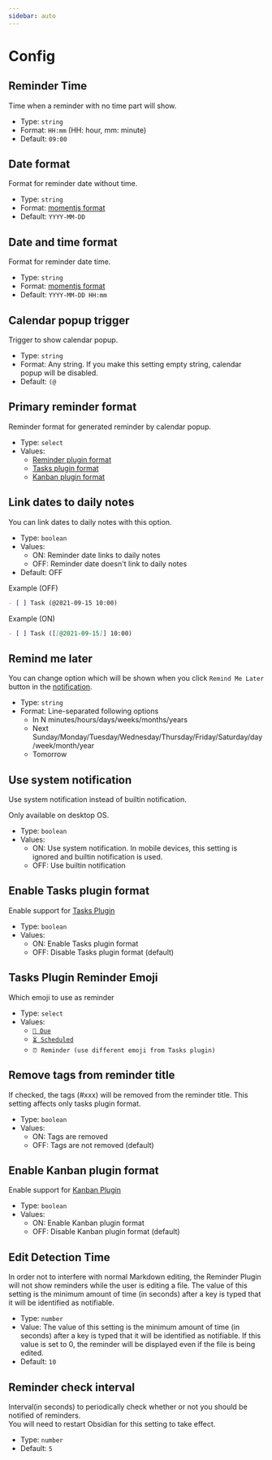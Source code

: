 ```yaml
---
sidebar: auto
---
```


# Config

## Reminder Time

Time when a reminder with no time part will show.

- Type: `string`
- Format: `HH:mm` (HH: hour, mm: minute)
- Default: `09:00`

## Date format

Format for reminder date without time.

- Type: `string`
- Format: [momentjs format](https://momentjs.com/docs/#/displaying/format/)
- Default: `YYYY-MM-DD`

## Date and time format

Format for reminder date time.

- Type: `string`
- Format: [momentjs format](https://momentjs.com/docs/#/displaying/format/)
- Default: `YYYY-MM-DD HH:mm`

## Calendar popup trigger

Trigger to show calendar popup.

- Type: `string`
- Format: Any string.  If you make this setting empty string, calendar popup will be disabled.
- Default: `(@`

## Primary reminder format

Reminder format for generated reminder by calendar popup.

- Type: `select`
- Values:
    - [Reminder plugin format](/guide/set-reminders.html#reminder-format)
    - [Tasks plugin format](/guide/interop-tasks.html)
    - [Kanban plugin format](/guide/interop-kanban.html)

## Link dates to daily notes

You can link dates to daily notes with this option.

- Type: `boolean`
- Values:
    - ON: Reminder date links to daily notes
    - OFF: Reminder date doesn't link to daily notes
- Default: OFF

Example (OFF)

```markdown
- [ ] Task (@2021-09-15 10:00)
```

Example (ON)

```markdown
- [ ] Task ([[@2021-09-15]] 10:00)
```

## Remind me later

You can change option which will be shown when you click `Remind Me Later` button in the [notification](/guide/notification.html).

- Type: `string`
- Format: Line-separated following options
    - In N minutes/hours/days/weeks/months/years
    - Next Sunday/Monday/Tuesday/Wednesday/Thursday/Friday/Saturday/day/week/month/year
    - Tomorrow

## Use system notification

Use system notification instead of builtin notification.

Only available on desktop OS.

- Type: `boolean`
- Values:
    - ON: Use system notification.  In mobile devices, this setting is ignored and builtin notification is used.
    - OFF: Use builtin notification

## Enable Tasks plugin format

Enable support for [Tasks Plugin](https://github.com/schemar/obsidian-tasks)

- Type: `boolean`
- Values:
    - ON: Enable Tasks plugin format
    - OFF: Disable Tasks plugin format (default)

## Tasks Plugin Reminder Emoji

Which emoji to use as reminder

- Type: `select`
- Values:
    - [`📅 Due`](https://obsidian-tasks-group.github.io/obsidian-tasks/getting-started/dates/#-due)
    - [`⏳ Scheduled`](https://obsidian-tasks-group.github.io/obsidian-tasks/getting-started/dates/#-scheduled)
    - `⏰ Reminder (use different emoji from Tasks plugin)`

## Remove tags from reminder title

If checked, the tags (#xxx) will be removed from the reminder title.
This setting affects only tasks plugin format.

- Type: `boolean`
- Values:
    - ON: Tags are removed
    - OFF: Tags are not removed (default)

## Enable Kanban plugin format

Enable support for [Kanban Plugin](https://github.com/mgmeyers/obsidian-kanban)

- Type: `boolean`
- Values:
    - ON: Enable Kanban plugin format
    - OFF: Disable Kanban plugin format (default)

## Edit Detection Time

In order not to interfere with normal Markdown editing, the Reminder Plugin will not show reminders while the user is editing a file.
The value of this setting is the minimum amount of time (in seconds) after a key is typed that it will be identified as notifiable.

- Type: `number`
- Value: The value of this setting is the minimum amount of time (in seconds) after a key is typed that it will be identified as notifiable.  If this value is set to 0, the reminder will be displayed even if the file is being edited.
- Default: `10`

## Reminder check interval

Interval(in seconds) to periodically check whether or not you should be notified of reminders.  
You will need to restart Obsidian for this setting to take effect.

- Type: `number`
- Default: `5`
